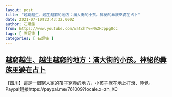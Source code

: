 ```yaml
---
layout: post
title: "越窮越生、越生越窮的地方：滿大街的小孩。神秘的彞族巫婆在占卜"
date: 2021-07-10T23:43:32.000Z
author: 石炳鋒
from: https://www.youtube.com/watch?v=NAZHJppg8cc
tags: [ 石炳锋 ]
categories: [ 石炳锋 ]
---
```

<!--1625960612000-->
[越窮越生、越生越窮的地方：滿大街的小孩。神秘的彞族巫婆在占卜](https://www.youtube.com/watch?v=NAZHJppg8cc)
------

<div>
【四川】這是一個窮人家的孩子窮養的地方，小孩子就在地上打滾、睡覺。Paypal鏈接https://paypal.me/761009?locale.x=zh_XC
</div>
